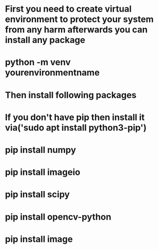 # First you need to create virtual environment to protect your system from any harm afterwards you can install any package
# python -m venv yourenvironmentname
# Then install following packages
# If you don't have pip then install it via('sudo apt install python3-pip')
# pip install numpy
# pip install imageio
# pip install scipy
# pip install opencv-python
# pip install image

